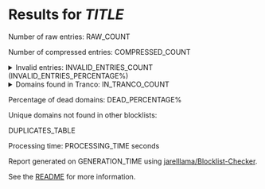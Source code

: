 # Results for *TITLE*

<URL>

Number of raw entries: RAW_COUNT

Number of compressed entries: COMPRESSED_COUNT

<details>
<summary>Invalid entries: INVALID_ENTRIES_COUNT (INVALID_ENTRIES_PERCENTAGE%)</summary>

``` text
INVALID_ENTRIES
```

</details>

<details>
<summary>Domains found in Tranco: IN_TRANCO_COUNT</summary>

``` text
IN_TRANCO
```

</details>

Percentage of dead domains: DEAD_PERCENTAGE%

Unique domains not found in other blocklists:

DUPLICATES_TABLE

Processing time: PROCESSING_TIME seconds

Report generated on GENERATION_TIME using [jarelllama/Blocklist-Checker](https://github.com/jarelllama/Blocklist-Checker).

See the [README](https://github.com/jarelllama/Blocklist-Checker) for more information.
